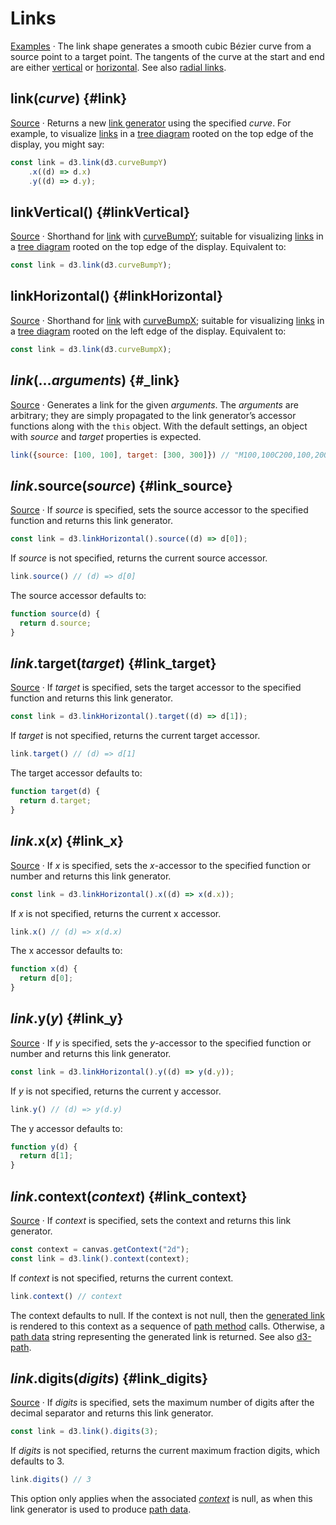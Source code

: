 # Links

[Examples](https://observablehq.com/@d3/tidy-tree) · The link shape generates a smooth cubic Bézier curve from a source point to a target point. The tangents of the curve at the start and end are either [vertical](#linkVertical) or [horizontal](#linkHorizontal). See also [radial links](./radial-link.md).

## link(*curve*) {#link}

[Source](https://github.com/d3/d3-shape/blob/main/src/link.js) · Returns a new [link generator](#_link) using the specified <i>curve</i>. For example, to visualize [links](../d3-hierarchy.md#node_links) in a [tree diagram](../d3-hierarchy.md#tree) rooted on the top edge of the display, you might say:

```js
const link = d3.link(d3.curveBumpY)
    .x((d) => d.x)
    .y((d) => d.y);
```

## linkVertical() {#linkVertical}

[Source](https://github.com/d3/d3-shape/blob/main/src/link.js) · Shorthand for [link](#link) with [curveBumpY](./curve.md#curveBumpY); suitable for visualizing [links](../d3-hierarchy.md#node_links) in a [tree diagram](../d3-hierarchy.md#tree) rooted on the top edge of the display. Equivalent to:

```js
const link = d3.link(d3.curveBumpY);
```

## linkHorizontal() {#linkHorizontal}

[Source](https://github.com/d3/d3-shape/blob/main/src/link.js) · Shorthand for [link](#link) with [curveBumpX](./curve.md#curveBumpX); suitable for visualizing [links](../d3-hierarchy.md#node_links) in a [tree diagram](../d3-hierarchy.md#tree) rooted on the left edge of the display. Equivalent to:

```js
const link = d3.link(d3.curveBumpX);
```

## *link*(...*arguments*) {#_link}

[Source](https://github.com/d3/d3-shape/blob/main/src/link.js) · Generates a link for the given *arguments*. The *arguments* are arbitrary; they are simply propagated to the link generator’s accessor functions along with the `this` object. With the default settings, an object with *source* and *target* properties is expected.

```js
link({source: [100, 100], target: [300, 300]}) // "M100,100C200,100,200,300,300,300"
```

## *link*.source(*source*) {#link_source}

[Source](https://github.com/d3/d3-shape/blob/main/src/link.js) · If *source* is specified, sets the source accessor to the specified function and returns this link generator.

```js
const link = d3.linkHorizontal().source((d) => d[0]);
```

If *source* is not specified, returns the current source accessor.

```js
link.source() // (d) => d[0]
```

The source accessor defaults to:

```js
function source(d) {
  return d.source;
}
```

## *link*.target(*target*) {#link_target}

[Source](https://github.com/d3/d3-shape/blob/main/src/link.js) · If *target* is specified, sets the target accessor to the specified function and returns this link generator.

```js
const link = d3.linkHorizontal().target((d) => d[1]);
```

If *target* is not specified, returns the current target accessor.

```js
link.target() // (d) => d[1]
```

The target accessor defaults to:

```js
function target(d) {
  return d.target;
}
```

## *link*.x(*x*) {#link_x}

[Source](https://github.com/d3/d3-shape/blob/main/src/link.js) · If *x* is specified, sets the *x*-accessor to the specified function or number and returns this link generator.

```js
const link = d3.linkHorizontal().x((d) => x(d.x));
```

If *x* is not specified, returns the current x accessor.

```js
link.x() // (d) => x(d.x)
```

The x accessor defaults to:

```js
function x(d) {
  return d[0];
}
```

## *link*.y(*y*) {#link_y}

[Source](https://github.com/d3/d3-shape/blob/main/src/link.js) · If *y* is specified, sets the *y*-accessor to the specified function or number and returns this link generator.

```js
const link = d3.linkHorizontal().y((d) => y(d.y));
```

If *y* is not specified, returns the current y accessor.

```js
link.y() // (d) => y(d.y)
```

The y accessor defaults to:

```js
function y(d) {
  return d[1];
}
```

## *link*.context(*context*) {#link_context}

[Source](https://github.com/d3/d3-shape/blob/main/src/link.js) · If *context* is specified, sets the context and returns this link generator.

```js
const context = canvas.getContext("2d");
const link = d3.link().context(context);
```

If *context* is not specified, returns the current context.

```js
link.context() // context
```

The context defaults to null. If the context is not null, then the [generated link](#_link) is rendered to this context as a sequence of [path method](http://www.w3.org/TR/2dcontext/#canvaspathmethods) calls. Otherwise, a [path data](http://www.w3.org/TR/SVG/paths.html#PathData) string representing the generated link is returned. See also [d3-path](../d3-path.md).

## *link*.digits(*digits*) {#link_digits}

[Source](https://github.com/d3/d3-shape/blob/main/src/link.js) · If *digits* is specified, sets the maximum number of digits after the decimal separator and returns this link generator.

```js
const link = d3.link().digits(3);
```

If *digits* is not specified, returns the current maximum fraction digits, which defaults to 3.

```js
link.digits() // 3
```

This option only applies when the associated [*context*](#link_context) is null, as when this link generator is used to produce [path data](http://www.w3.org/TR/SVG/paths.html#PathData).
